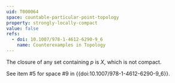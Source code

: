 ```yaml
---
uid: T000064
space: countable-particular-point-topology
property: strongly-locally-compact
value: false
refs:
  - doi: 10.1007/978-1-4612-6290-9_6
    name: Counterexamples in Topology
---
```

The closure of any set containing $p$ is $X$, which is not compact.

See item #5 for space #9 in {{doi:10.1007/978-1-4612-6290-9_6}}.

